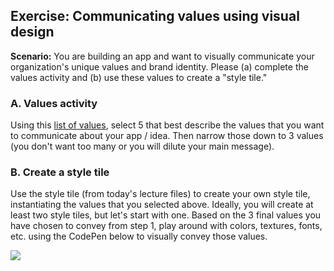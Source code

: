 ## Exercise: Communicating values using visual design
**Scenario:** You are building an app and want to visually communicate your organization's unique values and brand identity. Please (a) complete the values activity and (b) use these values to create a "style tile."


### A. Values activity
Using this <a href="https://docs.google.com/document/d/1Vv5tPZ8UjqJNYO9pCp_PQhxHT8qoGY09deKX6uygUFA/edit?usp=sharing" target="_blank">list of values</a>, select 5 that best describe the values that you want to communicate about your app / idea. Then narrow those down to 3 values (you don't want too many or you will dilute your main message).

### B. Create a style tile
Use the style tile (from today's lecture files) to create your own style tile, instantiating the values that you selected above. Ideally, you will create at least two style tiles, but let's start with one. Based on the 3 final values you have chosen to convey from step 1, play around with colors, textures, fonts, etc. using the CodePen below to visually convey those values.

<img class="frame medium" src="/spring2021/assets/images/lectures/style_tile.png" />

